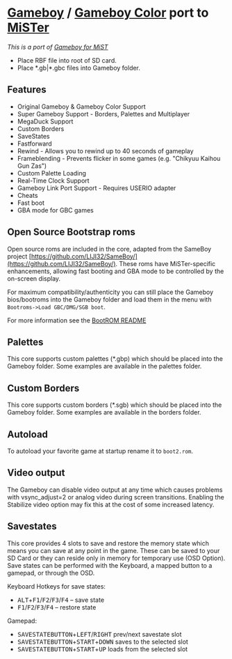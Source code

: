 # [Gameboy](https://en.wikipedia.org/wiki/Game_Boy)  / [Gameboy Color](https://en.wikipedia.org/wiki/Game_Boy_Color) port to [MiSTer](https://github.com/MiSTer-devel/Main_MiSTer/wiki)

_This is a port of [Gameboy for MiST](https://github.com/mist-devel/gameboy)_

* Place RBF file into root of SD card.
* Place \*.gb|*.gbc files into Gameboy folder.

## Features
* Original Gameboy & Gameboy Color Support
* Super Gameboy Support - Borders, Palettes and Multiplayer
* MegaDuck Support
* Custom Borders
* SaveStates
* Fastforward 
* Rewind - Allows you to rewind up to 40 seconds of gameplay
* Frameblending - Prevents flicker in some games (e.g. "Chikyuu Kaihou Gun Zas") 
* Custom Palette Loading
* Real-Time Clock Support
* Gameboy Link Port Support - Requires USERIO adapter
* Cheats
* Fast boot
* GBA mode for GBC games

## Open Source Bootstrap roms
Open source roms are included in the core, adapted from the SameBoy project [https://github.com/LIJI32/SameBoy/](https://github.com/LIJI32/SameBoy/). These roms have MiSTer-specific enhancements, allowing fast booting and GBA mode to be controlled by the on-screen display.

 For maximum compatibility/authenticity you can still place the Gameboy bios/bootroms into the Gameboy folder and load them in the menu with `Bootroms->Load GBC/DMG/SGB boot`. 

For more information see the [BootROM README](./BootROMs/README.md)  

## Palettes
This core supports custom palettes (*.gbp) which should be placed into the Gameboy folder. Some examples are available in the palettes folder.

## Custom Borders
This core supports custom borders (*.sgb) which should be placed into the Gameboy folder. Some examples are available in the borders folder.

## Autoload
To autoload your favorite game at startup rename it to `boot2.rom`.

## Video output
The Gameboy can disable video output at any time which causes problems with vsync_adjust=2 or analog video during screen transitions. Enabling the Stabilize video option may fix this at the cost of some increased latency.

## Savestates
This core provides 4 slots to save and restore the memory state which means you can save at any point in the game. These can be saved to your SD Card or they can reside only in memory for temporary use (OSD Option). Save states can be performed with the Keyboard, a mapped button to a gamepad, or through the OSD.

Keyboard Hotkeys for save states:
- <kbd>ALT</kbd>+<kbd>F1</kbd>/<kbd>F2</kbd>/<kbd>F3</kbd>/<kbd>F4</kbd> – save state  
- <kbd>F1</kbd>/<kbd>F2</kbd>/<kbd>F3</kbd>/<kbd>F4</kbd> – restore state


Gamepad:

- <kbd>SAVESTATEBUTTON</kbd>+<kbd>LEFT</kbd>/<kbd>RIGHT</kbd> prev/next savestate slot
- <kbd>SAVESTATEBUTTON</kbd>+<kbd>START</kbd>+<kbd>DOWN</kbd> saves to the selected slot
- <kbd>SAVESTATEBUTTON</kbd>+<kbd>START</kbd>+<kbd>UP</kbd> loads from the selected slot

